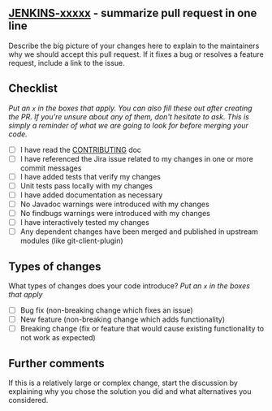 ## [JENKINS-xxxxx](https://issues.jenkins-ci.org/browse/JENKINS-xxxxx) - summarize pull request in one line

Describe the big picture of your changes here to explain to the maintainers why we should accept this pull request.
If it fixes a bug or resolves a feature request, include a link to the issue.

## Checklist

_Put an `x` in the boxes that apply. You can also fill these out after creating the PR. If you're unsure about any of them, don't hesitate to ask. This is simply a reminder of what we are going to look for before merging your code._

- [ ] I have read the [CONTRIBUTING](https://github.com/jenkinsci/git-plugin/blob/master/CONTRIBUTING.md) doc
- [ ] I have referenced the Jira issue related to my changes in one or more commit messages
- [ ] I have added tests that verify my changes
- [ ] Unit tests pass locally with my changes
- [ ] I have added documentation as necessary
- [ ] No Javadoc warnings were introduced with my changes
- [ ] No findbugs warnings were introduced with my changes
- [ ] I have interactively tested my changes
- [ ] Any dependent changes have been merged and published in upstream modules (like git-client-plugin)

## Types of changes

What types of changes does your code introduce? _Put an `x` in the boxes that apply_

- [ ] Bug fix (non-breaking change which fixes an issue)
- [ ] New feature (non-breaking change which adds functionality)
- [ ] Breaking change (fix or feature that would cause existing functionality to not work as expected)

## Further comments

If this is a relatively large or complex change, start the discussion by explaining why you chose the solution you did and what alternatives you considered.
